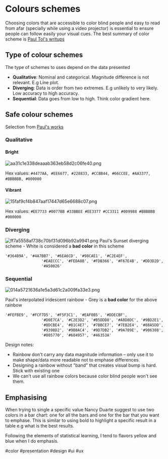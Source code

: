 # Colours schemes

Choosing colors that are accessible to color blind people and easy to read from afar (specially while using a video projector) is essential to ensure people can follow easily your visual cues. The best summary of color scheme is [Paul Tol's writups](https://personal.sron.nl/~pault/#qualitativescheme) 

## Type of colour schemes

The type of schemes to uses depend on the data presented

- **Qualitative**: Nominal and categorical. Magnitude difference is not relevant. E.g Line plot. 
- **Diverging**: Data is order from two extremes. E.g unlikely to very likely. Low accuracy to high accuracy. 
- **Sequential**: Data goes from low to high. Think color gradient here.

## Safe colour schemes

Selection from [Paul's works](https://personal.sron.nl/~pault/#qualitativescheme)

### Qualitative


#### Bright

![aa31c1e338deaaab363eb58d2c06fe40.png](..\..\images\aa31c1e338deaaab363eb58d2c06fe40.png)

Hex values: `#4477AA, #EE6677, #228833, #CCBB44, #66CCEE, #AA3377, #BBBBBB, #000000`


#### Vibrant

![15faf9cf4b847aaf17447d65e6688c07.png](..\..\images\15faf9cf4b847aaf17447d65e6688c07.png)

Hex values: `#EE7733 #0077BB #33BBEE #EE3377 #CC3311 #009988 #BBBBBB #000000`



### Diverging


![ff7a5558af738c70bf31d096b92a9941.png](..\..\images\ff7a5558af738c70bf31d096b92a9941.png)
Paul's Sunset diverging scheme  - White is considered a **bad color** in this scheme
```
'#364B9A', '#4A7BB7', '#6EA6CD', '#98CAE1', '#C2E4EF',
                '#EAECCC', '#FEDA8B', '#FDB366', '#F67E4B', '#DD3D2D',
                '#A50026'
```


### Sequential

![014a5721636a1e5a3d61c2a009fa33e3.png](..\..\images\014a5721636a1e5a3d61c2a009fa33e3.png)

Paul's interpolated iridescent rainbow - Grey is a  **bad color** for the above rainbow

```
'#FEFBE9', '#FCF7D5', '#F5F3C1', '#EAF0B5', '#DDECBF',
                '#D0E7CA', '#C2E3D2', '#B5DDD8', '#A8D8DC', '#9BD2E1',
                '#8DCBE4', '#81C4E7', '#7BBCE7', '#7EB2E4', '#88A5DD',
                '#9398D2', '#9B8AC4', '#9D7DB2', '#9A709E', '#906388',
                '#805770', '#684957', '#46353A'
```


Design notes:

- Rainbow don't carry any data magnitude information – only use it to make shape/data more readable not to emphase differences.
- Designing a rainbow without "band" that creates visual bump is hard. Stick with existing one
- We can't use all rainbow colors because color blind people won't see them.


## Emphasising

When trying to single a specific value Nancy Duarte suggest to use two colors in a bar chart: one for all the bars and one for the bar that you want to emphase.
This is similar to using bold to highlight a specific result in a table e.g what is the best results.

Following the elements of statistical learning, I tend to flavors yellow and blue when I do emphasis.


#color #presentation #design #ui #ux